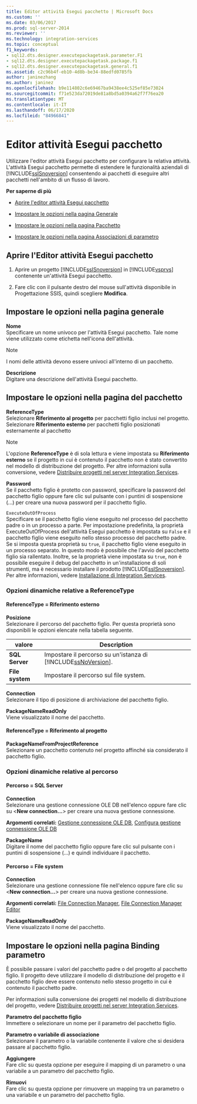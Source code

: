 ```yaml
---
title: Editor attività Esegui pacchetto | Microsoft Docs
ms.custom: ''
ms.date: 03/06/2017
ms.prod: sql-server-2014
ms.reviewer: ''
ms.technology: integration-services
ms.topic: conceptual
f1_keywords:
- sql12.dts.designer.executepackagetask.parameter.F1
- sql12.dts.designer.executepackagetask.package.f1
- sql12.dts.designer.executepackagetask.general.f1
ms.assetid: c2c96b4f-eb10-4d8b-be34-88edfd0785fb
author: janinezhang
ms.author: janinez
ms.openlocfilehash: b9e114802c6e69467ba9438ee4c525ef85e73024
ms.sourcegitcommit: f71e523da72019de81a8bd5a0394a62f7f76ea20
ms.translationtype: MT
ms.contentlocale: it-IT
ms.lasthandoff: 06/17/2020
ms.locfileid: "84966841"
---
```

# <a name="execute-package-task-editor"></a>Editor attività Esegui pacchetto
  Utilizzare l'editor attività Esegui pacchetto per configurare la relativa attività. L'attività Esegui pacchetto permette di estendere le funzionalità aziendali di [!INCLUDE[ssISnoversion](../includes/ssisnoversion-md.md)] consentendo ai pacchetti di eseguire altri pacchetti nell'ambito di un flusso di lavoro.  
  
 **Per saperne di più**  
  
-   [Aprire l'editor attività Esegui pacchetto](#open)  
  
-   [Impostare le opzioni nella pagina Generale](#general)  
  
-   [Impostare le opzioni nella pagina Pacchetto](#package)  
  
-   [Impostare le opzioni nella pagina Associazioni di parametro](#parameter)  
  
##  <a name="open-the-execute-package-task-editor"></a><a name="open"></a>Aprire l'Editor attività Esegui pacchetto  
  
1.  Aprire un progetto [!INCLUDE[ssISnoversion](../includes/ssisnoversion-md.md)] in [!INCLUDE[vsprvs](../includes/vsprvs-md.md)] contenente un'attività Esegui pacchetto.  
  
2.  Fare clic con il pulsante destro del mouse sull'attività disponibile in Progettazione SSIS, quindi scegliere **Modifica**.  
  
##  <a name="set-the-options-on-the-general-page"></a><a name="general"></a>Impostare le opzioni nella pagina generale  
 **Nome**  
 Specificare un nome univoco per l'attività Esegui pacchetto. Tale nome viene utilizzato come etichetta nell'icona dell'attività.  
  
> [!NOTE]  
>  I nomi delle attività devono essere univoci all'interno di un pacchetto.  
  
 **Descrizione**  
 Digitare una descrizione dell'attività Esegui pacchetto.  
  
##  <a name="set-the-options-on-the-package-page"></a><a name="package"></a>Impostare le opzioni nella pagina del pacchetto  
 **ReferenceType**  
 Selezionare **Riferimento al progetto** per pacchetti figlio inclusi nel progetto. Selezionare **Riferimento esterno** per pacchetti figlio posizionati esternamente al pacchetto  
  
> [!NOTE]  
>  L'opzione **ReferenceType** è di sola lettura e viene impostata su **Riferimento esterno** se il progetto in cui è contenuto il pacchetto non è stato convertito nel modello di distribuzione del progetto. Per altre informazioni sulla conversione, vedere [Distribuire progetti nel server Integration Services](../../2014/integration-services/deploy-projects-to-integration-services-server.md).  
  
 **Password**  
 Se il pacchetto figlio è protetto con password, specificare la password del pacchetto figlio oppure fare clic sul pulsante con i puntini di sospensione (...) per creare una nuova password per il pacchetto figlio.  
  
 `ExecuteOutOfProcess`  
 Specificare se il pacchetto figlio viene eseguito nel processo del pacchetto padre o in un processo a parte. Per impostazione predefinita, la proprietà ExecuteOutOfProcess dell'attività Esegui pacchetto è impostata su `False` e il pacchetto figlio viene eseguito nello stesso processo del pacchetto padre. Se si imposta questa proprietà su `true`, il pacchetto figlio viene eseguito in un processo separato. In questo modo è possibile che l'avvio del pacchetto figlio sia rallentato. Inoltre, se la proprietà viene impostata su `true`, non è possibile eseguire il debug del pacchetto in un'installazione di soli strumenti, ma è necessario installare il prodotto [!INCLUDE[ssISnoversion](../includes/ssisnoversion-md.md)]. Per altre informazioni, vedere [Installazione di Integration Services](install-windows/install-integration-services.md).  
  
### <a name="referencetype-dynamic-options"></a>Opzioni dinamiche relative a ReferenceType  
  
#### <a name="referencetype--external-reference"></a>ReferenceType = Riferimento esterno  
 **Posizione**  
 Selezionare il percorso del pacchetto figlio. Per questa proprietà sono disponibili le opzioni elencate nella tabella seguente.  
  
|valore|Description|  
|-----------|-----------------|  
|**SQL Server**|Impostare il percorso su un'istanza di [!INCLUDE[ssNoVersion](../includes/ssnoversion-md.md)].|  
|**File system**|Impostare il percorso sul file system.|  
  
 **Connection**  
 Selezionare il tipo di posizione di archiviazione del pacchetto figlio.  
  
 **PackageNameReadOnly**  
 Viene visualizzato il nome del pacchetto.  
  
#### <a name="referencetype--project-reference"></a>ReferenceType = Riferimento al progetto  
 **PackageNameFromProjectReference**  
 Selezionare un pacchetto contenuto nel progetto affinché sia considerato il pacchetto figlio.  
  
### <a name="location-dynamic-options"></a>Opzioni dinamiche relative al percorso  
  
#### <a name="location--sql-server"></a>Percorso = SQL Server  
 **Connection**  
 Selezionare una gestione connessione OLE DB nell'elenco oppure fare clic su \<**New connection...**> per creare una nuova gestione connessione.  
  
 **Argomenti correlati:** [Gestione connessione OLE DB](connection-manager/ole-db-connection-manager.md), [Configura gestione connessione OLE DB](../../2014/integration-services/configure-ole-db-connection-manager.md)  
  
 **PackageName**  
 Digitare il nome del pacchetto figlio oppure fare clic sul pulsante con i puntini di sospensione (...) e quindi individuare il pacchetto.  
  
#### <a name="location--file-system"></a>Percorso = File system  
 **Connection**  
 Selezionare una gestione connessione file nell'elenco oppure fare clic su \<**New connection...**> per creare una nuova gestione connessione.  
  
 **Argomenti correlati:** [File Connection Manager](connection-manager/file-connection-manager.md), [File Connection Manager Editor](../../2014/integration-services/file-connection-manager-editor.md)  
  
 **PackageNameReadOnly**  
 Viene visualizzato il nome del pacchetto.  
  
##  <a name="set-the-options-on-the-parameter-bindings-page"></a><a name="parameter"></a>Impostare le opzioni nella pagina Binding parametro  
 È possibile passare i valori del pacchetto padre o del progetto al pacchetto figlio. Il progetto deve utilizzare il modello di distribuzione del progetto e il pacchetto figlio deve essere contenuto nello stesso progetto in cui è contenuto il pacchetto padre.  
  
 Per informazioni sulla conversione dei progetti nel modello di distribuzione del progetto, vedere [Distribuire progetti nel server Integration Services](../../2014/integration-services/deploy-projects-to-integration-services-server.md).  
  
 **Parametro del pacchetto figlio**  
 Immettere o selezionare un nome per il parametro del pacchetto figlio.  
  
 **Parametro o variabile di associazione**  
 Selezionare il parametro o la variabile contenente il valore che si desidera passare al pacchetto figlio.  
  
 **Aggiungere**  
 Fare clic su questa opzione per eseguire il mapping di un parametro o una variabile a un parametro del pacchetto figlio.  
  
 **Rimuovi**  
 Fare clic su questa opzione per rimuovere un mapping tra un parametro o una variabile e un parametro del pacchetto figlio.  
  
  
